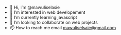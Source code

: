 - 👋 Hi, I’m @mawuliselasie
- 👀 I’m interested in web developement
- 🌱 I’m currently learning javascript
- 💞️ I’m looking to collaborate on web projects
- 📫 How to reach me email mawuliselsaie@gmail.com

<!---
mawuliselasie/mawuliselasie is a ✨ special ✨ repository because its `README.md` (this file) appears on your GitHub profile.
You can click the Preview link to take a look at your changes.
--->
